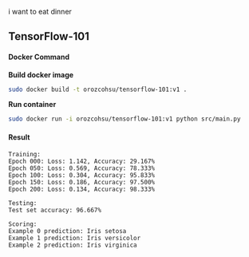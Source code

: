 i want to eat dinner


## TensorFlow-101

#### Docker Command

**Build docker image**

```bash
sudo docker build -t orozcohsu/tensorflow-101:v1 .
```

**Run container**

```bash
sudo docker run -i orozcohsu/tensorflow-101:v1 python src/main.py
```

#### Result

```
Training:
Epoch 000: Loss: 1.142, Accuracy: 29.167%
Epoch 050: Loss: 0.569, Accuracy: 78.333%
Epoch 100: Loss: 0.304, Accuracy: 95.833%
Epoch 150: Loss: 0.186, Accuracy: 97.500%
Epoch 200: Loss: 0.134, Accuracy: 98.333%

Testing:
Test set accuracy: 96.667%

Scoring:
Example 0 prediction: Iris setosa
Example 1 prediction: Iris versicolor
Example 2 prediction: Iris virginica
```
